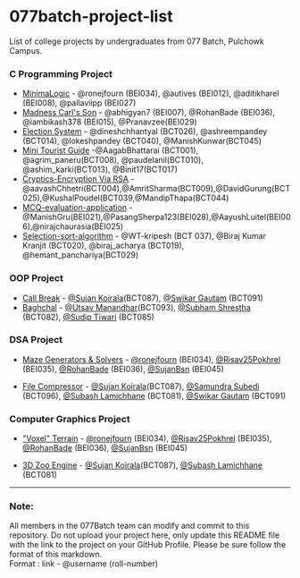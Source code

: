 # 077batch-project-list
List of college projects by undergraduates from 077 Batch, Pulchowk Campus. 

### C Programming Project
* [MinimaLogic](https://github.com/First-Sem-C-Project/Minimalogic) - @ronejfourn (BEI034), @autives (BEI012), @aditikharel (BEI008), @pallaviipp (BEI027)
* [Madness Carl's Son](https://github.com/abhigyan7/chess) - @abhigyan7 (BEI007), @RohanBade (BEI036), @iambikash378 (BEI015), @Pranavzee(BEI029)
* [Election System](https://github.com/dineshchhantyal/c-project.git) - @dineshchhantyal (BCT026), @ashreempandey (BCT014), @lokeshpandey (BCT040), @ManishKunwar(BCT045)
* [Mini Tourist Guide](https://github.com/paudelanil/C-project) -@AagabBhattarai (BCT001), @agrim_paneru(BCT008), @paudelanil(BCT010), @ashim_karki(BCT013), @Binit17(BCT017)
* [Cryptics-Encryption Via RSA](https://github.com/A-atmos/RSAinC) -@aavashChhetri(BCT004),@AmritSharma(BCT009),@DavidGurung(BCT025),@KushalPoudel(BCT039,@MandipThapa(BCT044)
* [MCQ-evaluation-application](https://github.com/1st-sem-c-project/MCQ-evaluation-application) -@ManishGru(BEI021),@PasangSherpa123(BEI028),@AayushLuitel(BEI006),@nirajchaurasia(BEI025)
* [Selection-sort-algorithm](https://github.com/WT-Kripesh/C_miniproject_Selection-sort-algorithm) - @WT-kripesh (BCT 037), @Biraj Kumar Kranjit (BCT020), @biraj_acharya (BCT019), @hemant_panchariya(BCT029)

### OOP Project
* [Call Break](https://github.com/SwikarGautam/Call-Break)  - [@Sujan Koirala](https://github.com/Sujan-Koirala021)(BCT087), [@Swikar Gautam](https://github.com/SwikarGautam) (BCT091)
* [Baghchal](https://github.com/Utsav-Manandhar/baghchal.git)  - [@Utsav Manandhar](https://github.com/Utsav-Manandhar)(BCT093), [@Subham Shrestha](https://github.com/shresthasubham) (BCT082), [@Sudip Tiwari](https://github.com/sudiptiwari) (BCT085)

### DSA Project
* [Maze Generators & Solvers](https://github.com/ronejfourn/dsa-project) - [@ronejfourn](https://github.com/ronejfourn) (BEI034), [@Risav25Pokhrel](https://github.com/Risav25Pokhrel) (BEI035), [@RohanBade](https://github.com/RohanBade) (BEI036), [@SujanBsn](https://github.com/SujanBsn) (BEI045)

* [File Compressor](https://github.com/Sujan-Koirala021/File-Compressor)  - [@Sujan Koirala](https://github.com/Sujan-Koirala021)(BCT087), [@Samundra Subedi](https://github.com/Samundra-Subedi) (BCT096), [@Subash Lamichhane](https://github.com/Subash-Lamichhane) (BCT081), [@Swikar Gautam](https://github.com/SwikarGautam) (BCT091)

### Computer Graphics Project
* ["Voxel" Terrain](https://github.com/ronejfourn/graphics-project) - [@ronejfourn](https://github.com/ronejfourn) (BEI034), [@Risav25Pokhrel](https://github.com/Risav25Pokhrel) (BEI035), [@RohanBade](https://github.com/RohanBade) (BEI036), [@SujanBsn](https://github.com/SujanBsn) (BEI045)

* [3D Zoo Engine](https://github.com/Sujan-Koirala021/3D-Zoo) - [@Sujan Koirala](https://github.com/Sujan-Koirala021)(BCT087), [@Subash Lamichhane](https://github.com/Subash-Lamichhane) (BCT081)
---

### Note:

All members in the 077Batch team can modify and commit to this repository. Do not upload your project here, only update this README file with the link to the project on your GitHub Profile. Please be sure follow the format of this markdown.\
Format : link - @username (roll-number)
